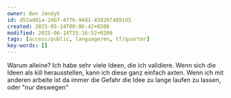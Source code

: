 ```yaml
---
owner: Ben Jendyk
id: d52ad01a-24b7-4f76-94d1-45920f4891d5
created: 2025-05-24T00:06:42+0200
modified: 2025-06-14T15:16:52+0200
tags: [access/public, language/en, tf/quarter]
key-words: []
---
```


Warum alleine?
Ich habe sehr viele Ideen, die ich validiere. Wenn sich die Ideen als kill herausstellen, kann ich diese ganz einfach axten. Wenn ich mit anderen arbeite ist da immer die Gefahr die Idee zu lange laufen zu lassen, oder "nur deswegen"